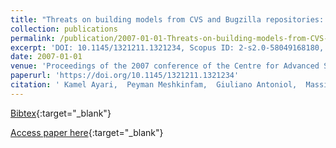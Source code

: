 ```yaml
---
title: "Threats on building models from CVS and Bugzilla repositories: the Mozilla case study"
collection: publications
permalink: /publication/2007-01-01-Threats-on-building-models-from-CVS-and-Bugzilla-repositories-the-Mozilla-case-study
excerpt: 'DOI: 10.1145/1321211.1321234, Scopus ID: 2-s2.0-58049168180, Cited by: 32'
date: 2007-01-01
venue: 'Proceedings of the 2007 conference of the Centre for Advanced Studies on Collaborative Research, October 22-25, 2007, Richmond Hill, Ontario, Canada'
paperurl: 'https://doi.org/10.1145/1321211.1321234'
citation: ' Kamel Ayari,  Peyman Meshkinfam,  Giuliano Antoniol,  Massimiliano Di Penta, &quot;Threats on building models from CVS and Bugzilla repositories: the Mozilla case study.&quot; Proceedings of the 2007 conference of the Centre for Advanced Studies on Collaborative Research, October 22-25, 2007, Richmond Hill, Ontario, Canada, 2007.'
---
```

[Bibtex](https://dblp.org/rec/bib/conf/cascon/AyariMAP07){:target="_blank"}

[Access paper here](https://doi.org/10.1145/1321211.1321234){:target="_blank"}
